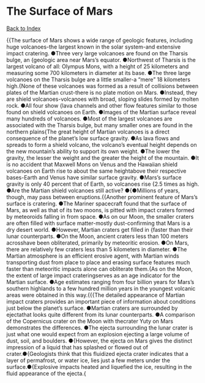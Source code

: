# The Surface of Mars
[Back to Index](https://github.com/windows10010/tpoExtractor/blob/master/README.md)

{{The surface of Mars shows a wide range of geologic features, including huge volcanoes-the largest known in the solar system-and extensive impact cratering. ●Three very large volcanoes are found on the Tharsis bulge, an {geologic area near Mars’s equator. ●Northwest of Tharsis is the largest volcano of all: Olympus Mons, with a height of 25 kilometers and measuring some 700 kilometers in diameter at its base. ●The three large volcanoes on the Tharsis bulge are a little smaller-a “mere” 18 kilometers high.{None of these volcanoes was formed as a result of collisions between plates of the Martian crust-there is no plate motion on Mars. ●Instead, they are shield volcanoes-volcanoes with broad, sloping slides formed by molten rock. ●All four show {lava channels and other flow features similar to those found on shield volcanoes on Earth. ●Images of the Martian surface reveal many hundreds of volcanoes. ●Most of the largest volcanoes are associated with the Tharsis bulge, but many smaller ones are found in the northern plains{The great height of Martian volcanoes is a direct consequence of the planet’s low surface gravity. ●As lava flows and spreads to form a shield volcano, the volcano’s eventual height depends on the new mountain’s ability to support its own weight. ●The lower the gravity, the lesser the weight and the greater the height of the mountain. ●It is no accident that Maxwell Mons on Venus and the Hawaiian shield volcanoes on Earth rise to about the same heightabove their respective bases-Earth and Venus have similar surface gravity. ●Mars’s surface gravity is only 40 percent that of Earth, so volcanoes rise {2.5 times as high. ●Are the Martian shield volcanoes still active? ●{●Millions of years, though, may pass between eruptions.{{Another prominent feature of Mars’s surface is cratering. ●The Mariner spacecraft found that the surface of Mars, as well as that of its two moons, is pitted with impact craters formed by meteoroids falling in from space. ●As on our Moon, the smaller craters are often filled with surface matter-mostly dust-confirming that Mars is a dry desert world. ●However, Martian craters get filled in {faster than their lunar counterparts. ●On the Moon, ancient craters less than 100 meters acrosshave been obliterated, primarily by meteoritic erosion. ●On Mars, there are relatively few craters less than 5 kilometers in diameter. ●The Martian atmosphere is an efficient erosive agent, with Martian winds transporting dust from place to place and erasing surface features much faster than meteoritic impacts alone can obliterate them.{As on the Moon, the extent of large impact crateringserves as an age indicator for the Martian surface. ●Age estimates ranging from four billion years for Mars’s southern highlands to a few hundred million years in the youngest volcanic areas were obtained in this way.{{{The detailed appearance of Martian impact craters provides an important piece of information about conditions just below the planet’s surface. ●Martian craters are surrounded 
by ejectathat looks quite different from its lunar counterparts. ●A comparison of the Copernicus crater on the Moon with thecrater Yuty on Mars demonstrates the differences. ●The ejecta surrounding the lunar crater is just what one would expect from an explosion ejecting a large volume of dust, soil, and boulders.
●{However, the ejecta on Mars gives the distinct impression of a liquid that has splashed or flowed out of crater.●{Geologists think that this fluidized ejecta crater indicates that a layer 
of permafrost, or water ice, lies just a few meters under the surface.●{Explosive impacts heated and liquefied the ice, resulting in the fluid appearance of the ejecta.{